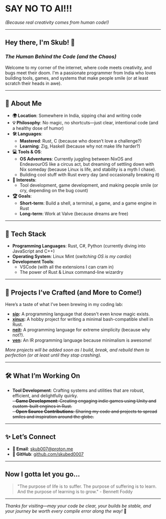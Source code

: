 # SAY NO TO AI!!!  
*(Because real creativity comes from human code!)*

---

## Hey there, I'm Skub! 👋  
### *The Human Behind the Code (and the Chaos)*  

Welcome to my corner of the internet, where code meets creativity, and bugs meet their doom. I'm a passionate programmer from India who loves building tools, games, and systems that make people smile (or at least scratch their heads in awe).  

---

## 🚀 About Me  

- **🌍 Location**: Somewhere in India, sipping chai and writing code  
- **💡 Philosophy**: No magic, no shortcuts—just clear, intentional code (and a healthy dose of humor)  
- **🛠️ Languages**:  
  - **Mastered**: Rust, C (because who doesn’t love a challenge?)  
  - **Learning**: Zig, Haskell (because why not make life harder?)  
- **💻 Tools & OS**:  
  - **OS Adventures**: Currently juggling between NixOS and EndeavourOS like a circus act, but dreaming of settling down with Nix someday (because Linux is life, and stability is a myth I chase).  
  - Building cool stuff with Rust every day (and occasionally breaking it)  
- **🎯 Interests**:  
  - Tool development, game development, and making people smile (or cry, depending on the bug count)  
- **🏆 Goals**:  
  - **Short-term**: Build a shell, a terminal, a game, and a game engine in Rust  
  - **Long-term**: Work at Valve (because dreams are free)  

---

## 🎯 Tech Stack  

- **Programming Languages**: Rust, C#, Python (currently diving into JavaScript and C++)  
- **Operating System**: Linux Mint (*switching OS is my cardio*)  
- **Development Tools**:  
  - VSCode (with all the extensions I can cram in)  
  - The power of Rust & Linux command-line wizardry  

---

## 🤩 Projects I’ve Crafted (and More to Come!)  

Here’s a taste of what I’ve been brewing in my coding lab:  

- **[sip](https://github.com/skubed0007/sip):** A programming language that doesn't even know magic exists.  
- **[xinux](https://github.com/skubed0007/xinux):** A hobby project for writing a minimal bash-compatible shell in Rust.  
- **[neit](https://github.com/oxumlabs/neit):** A programming language for extreme simplicity (because why not?).  
- **[ven](https://github.com/oxumlabs/ven):** An IR programming language because minimalism is awesome!  

*More projects will be added soon as I build, break, and rebuild them to perfection (or at least until they stop crashing).*  

---

## 🛠️ What I’m Working On  

- **Tool Development**: Crafting systems and utilities that are robust, efficient, and delightfully quirky.  
~~- **Game Development**: Creating engaging indie games using Unity and custom-built engines in Rust.~~  
~~- **Open Source Contributions**: Sharing my code and projects to spread smiles and inspiration around the globe.~~  

---

## ✨ Let’s Connect  

- **📧 Email**: [skub007@proton.me](mailto:skub007@proton.me)  
- **🐙 GitHub**: [github.com/skubed0007](https://github.com/skubed0007)  

---

## Now I gotta let you go...  

> "The purpose of life is to suffer. The purpose of suffering is to learn. And the purpose of learning is to grow." - Bennett Foddy

---

*Thanks for visiting—may your code be clear, your builds be stable, and your journey be worth every compile error along the way!* 🚀
